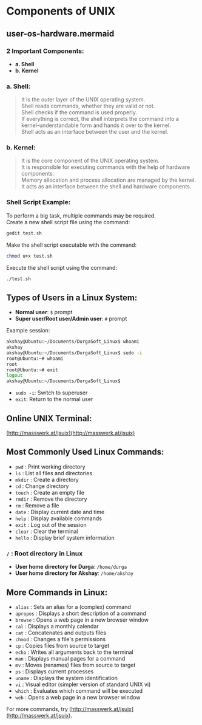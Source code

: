 
# Components of UNIX

## user-os-hardware.mermaid

### 2 Important Components:

- **a. Shell**
- **b. Kernel**

### a. Shell:
> It is the outer layer of the UNIX operating system.  
> Shell reads commands, whether they are valid or not.  
> Shell checks if the command is used properly.  
> If everything is correct, the shell interprets the command into a kernel-understandable form and hands it over to the kernel.  
> Shell acts as an interface between the user and the kernel.

### b. Kernel:
> It is the core component of the UNIX operating system.  
> It is responsible for executing commands with the help of hardware components.  
> Memory allocation and process allocation are managed by the kernel.  
> It acts as an interface between the shell and hardware components.

### Shell Script Example:

To perform a big task, multiple commands may be required.  
Create a new shell script file using the command:
```bash
gedit test.sh
```
Make the shell script executable with the command:
```bash
chmod u+x test.sh
```
Execute the shell script using the command:
```bash
./test.sh
```

## Types of Users in a Linux System:

- **Normal user**: `$` prompt  
- **Super user/Root user/Admin user**: `#` prompt  

Example session:

```bash
akshay@Ubuntu:~/Documents/DurgaSoft_Linux$ whoami
akshay
akshay@Ubuntu:~/Documents/DurgaSoft_Linux$ sudo -i
root@Ubuntu:~# whoami
root
root@Ubuntu:~# exit
logout
akshay@Ubuntu:~/Documents/DurgaSoft_Linux$
```

- `sudo -i`: Switch to superuser  
- `exit`: Return to the normal user

## Online UNIX Terminal:
[http://masswerk.at/jsuix](http://masswerk.at/jsuix)

## Most Commonly Used Linux Commands:
- `pwd`    : Print working directory  
- `ls`     : List all files and directories  
- `mkdir`  : Create a directory  
- `cd`     : Change directory  
- `touch`  : Create an empty file  
- `rmdir`  : Remove the directory  
- `rm`     : Remove a file  
- `date`   : Display current date and time  
- `help`   : Display available commands  
- `exit`   : Log out of the session  
- `clear`  : Clear the terminal  
- `hello`  : Display brief system information  

### `/` : Root directory in Linux  

- **User home directory for Durga**: `/home/durga`  
- **User home directory for Akshay**: `/home/akshay`

## More Commands in Linux:
- `alias`       : Sets an alias for a (complex) command  
- `apropos`     : Displays a short description of a command  
- `browse`      : Opens a web page in a new browser window  
- `cal`         : Displays a monthly calendar  
- `cat`         : Concatenates and outputs files  
- `chmod`       : Changes a file's permissions  
- `cp`          : Copies files from source to target  
- `echo`        : Writes all arguments back to the terminal  
- `man`         : Displays manual pages for a command  
- `mv`          : Moves (renames) files from source to target  
- `ps`          : Displays current processes  
- `uname`       : Displays the system identification  
- `vi`          : Visual editor (simpler version of standard UNIX vi)  
- `which`       : Evaluates which command will be executed  
- `web`         : Opens a web page in a new browser window  

For more commands, try [http://masswerk.at/jsuix](http://masswerk.at/jsuix).
```